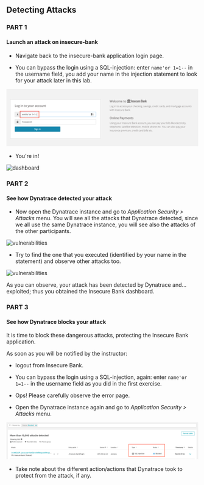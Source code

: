 ## Detecting Attacks

### PART 1

#### Launch an attack on insecure-bank

- Navigate back to the insecure-bank application login page.

- You can bypass the login using a SQL-injection: enter `name'or 1=1--` in the username field, you add your name in the injection statement to look for your attack later in this lab.

![injection-attack](../../assets/images/2-1-insecure-bank-injection.png)

- You're in!

![dashboard](../../assets/images/2-2-insecure-bank-dashboard.png)



### PART 2

#### See how Dynatrace detected your attack

- Now open the Dynatrace instance and go to *Application Security > Attacks* menu. 
You will see all the attacks that Dynatrace detected, since we all use the same Dynatrace instance, you will see also the attacks of the other participants.

![vulnerabilities](../../assets/images/2-3-attacks.png)

- Try to find the one that you executed (identified by your name in the statement) and observe other attacks too. 

![vulnerabilities](../../assets/images/2-4-attack-detail.png)

As you can observe, your attack has been detected by Dynatrace and... exploited; thus you obtained the Insecure Bank dashboard.



### PART 3

#### See how Dynatrace blocks your attack

It is time to block these dangerous attacks, protecting the Insecure Bank application.

As soon as you will be notified by the instructor:

- logout from Insecure Bank.

- You can bypass the login using a SQL-injection, again: enter `name'or 1=1--` in the username field as you did in the first exercise.

- Ops! Please carefully observe the error page.

- Open the Dynatrace instance again and go to *Application Security > Attacks* menu.

![vulnerabilities](../../assets/images/2-5-insecure-bank-injection.png)

- Take note about the different action/actions that Dynatrace took to protect from the attack, if any.
